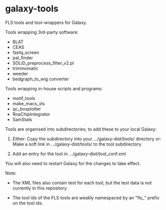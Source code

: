 galaxy-tools
============

FLS tools and tool-wrappers for Galaxy.

Tools wrapping 3rd-party software:

 * BLAT
 * CEAS
 * fastq_screen
 * pal_finder
 * SOLiD_preprocess_filter_v2.pl
 * trimmomatic
 * weeder
 * bedgraph_to_wig converter

Tools wrapping in-house scripts and programs:

 * motif_tools
 * make_macs_xls
 * qc_boxplotter
 * RnaChipIntegrator
 * SamStats

Tools are organised into subdirectories; to add these to your local
Galaxy:

1. Either:
   Copy the subdirectory into your .../galaxy-dist/tools/ directory
   or:
   Make a soft link in .../galaxy-dist/tools/ to the tool subdirectory
   
2. Add an entry for the tool in .../galaxy-dist/tool_conf.xml

You will also need to restart Galaxy for the changes to take effect.

Note:

 * The XML files also contain test for each tool, but the test data is not
   currently in this repository.

 * The tool ids of the FLS tools are weakly namespaced by an "fls_" prefix
   on the tool ids.

